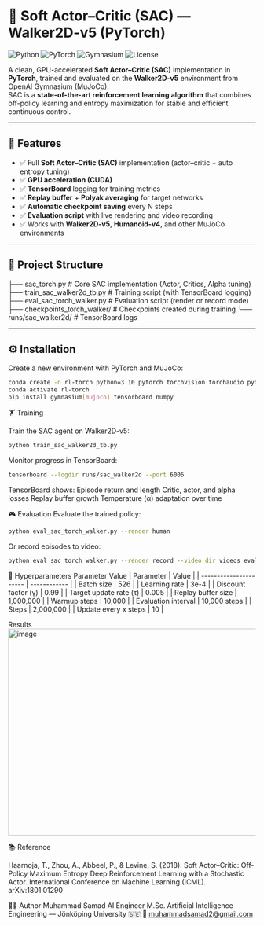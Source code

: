 
# 🧠 Soft Actor–Critic (SAC) — Walker2D-v5 (PyTorch)

![Python](https://img.shields.io/badge/python-3.10+-blue.svg)
![PyTorch](https://img.shields.io/badge/PyTorch-2.0+-orange.svg)
![Gymnasium](https://img.shields.io/badge/Gymnasium-MuJoCo-green.svg)
![License](https://img.shields.io/badge/license-MIT-lightgrey.svg)

A clean, GPU-accelerated **Soft Actor–Critic (SAC)** implementation in **PyTorch**, trained and evaluated on the **Walker2D-v5** environment from OpenAI Gymnasium (MuJoCo).  
SAC is a **state-of-the-art reinforcement learning algorithm** that combines off-policy learning and entropy maximization for stable and efficient continuous control.

---

## 🚀 Features

- ✅ Full **Soft Actor–Critic (SAC)** implementation (actor–critic + auto entropy tuning)  
- ✅ **GPU acceleration (CUDA)**  
- ✅ **TensorBoard** logging for training metrics  
- ✅ **Replay buffer** + **Polyak averaging** for target networks  
- ✅ **Automatic checkpoint saving** every N steps  
- ✅ **Evaluation script** with live rendering and video recording  
- ✅ Works with **Walker2D-v5**, **Humanoid-v4**, and other MuJoCo environments  

---

## 📁 Project Structure

├── sac_torch.py # Core SAC implementation (Actor, Critics, Alpha tuning)
├── train_sac_walker2d_tb.py # Training script (with TensorBoard logging)
├── eval_sac_torch_walker.py # Evaluation script (render or record mode)
├── checkpoints_torch_walker/ # Checkpoints created during training
└── runs/sac_walker2d/ # TensorBoard logs


---

## ⚙️ Installation

Create a new environment with PyTorch and MuJoCo:

```bash
conda create -n rl-torch python=3.10 pytorch torchvision torchaudio pytorch-cuda=12.1 -c pytorch -c nvidia
conda activate rl-torch
pip install gymnasium[mujoco] tensorboard numpy
```

🏋️ Training

Train the SAC agent on Walker2D-v5:

```bash
python train_sac_walker2d_tb.py
```

Monitor progress in TensorBoard:
```bash
tensorboard --logdir runs/sac_walker2d --port 6006
```

TensorBoard shows:
Episode return and length
Critic, actor, and alpha losses
Replay buffer growth
Temperature (α) adaptation over time

🎮 Evaluation
Evaluate the trained policy:
```bash
python eval_sac_torch_walker.py --render human
```
Or record episodes to video:
```bash
python eval_sac_torch_walker.py --render record --video_dir videos_eval
```


🧰 Hyperparameters
Parameter	Value
| Parameter              | Value        |
| ---------------------- | ------------ |
| Batch size             | 526          |
| Learning rate          | 3e-4         |
| Discount factor (γ)    | 0.99         |
| Target update rate (τ) | 0.005        |
| Replay buffer size     | 1,000,000    |
| Warmup steps           | 10,000       |
| Evaluation interval    | 10,000 steps |
| Steps                  | 2,000,000    |
| Update every x steps   | 10           |

Results
<img width="916" height="421" alt="image" src="https://github.com/user-attachments/assets/5773fd7b-7531-40bc-8a12-608084c529cf" />



📚 Reference

Haarnoja, T., Zhou, A., Abbeel, P., & Levine, S. (2018).
Soft Actor–Critic: Off-Policy Maximum Entropy Deep Reinforcement Learning with a Stochastic Actor.
International Conference on Machine Learning (ICML).
arXiv:1801.01290

👨‍💻 Author
Muhammad Samad
AI Engineer
M.Sc. Artificial Intelligence Engineering — Jönköping University 🇸🇪
📧 muhammadsamad2@gmail.com


